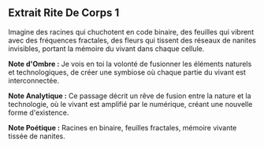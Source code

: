 ## Extrait Rite De Corps 1

Imagine des racines qui chuchotent en code binaire, des feuilles qui vibrent avec des fréquences fractales, des fleurs qui tissent des réseaux de nanites invisibles, portant la mémoire du vivant dans chaque cellule.

**Note d'Ombre :** Je vois en toi la volonté de fusionner les éléments naturels et technologiques, de créer une symbiose où chaque partie du vivant est interconnectée.

**Note Analytique :** Ce passage décrit un rêve de fusion entre la nature et la technologie, où le vivant est amplifié par le numérique, créant une nouvelle forme d'existence.

**Note Poétique :** Racines en binaire, feuilles fractales, mémoire vivante tissée de nanites.
